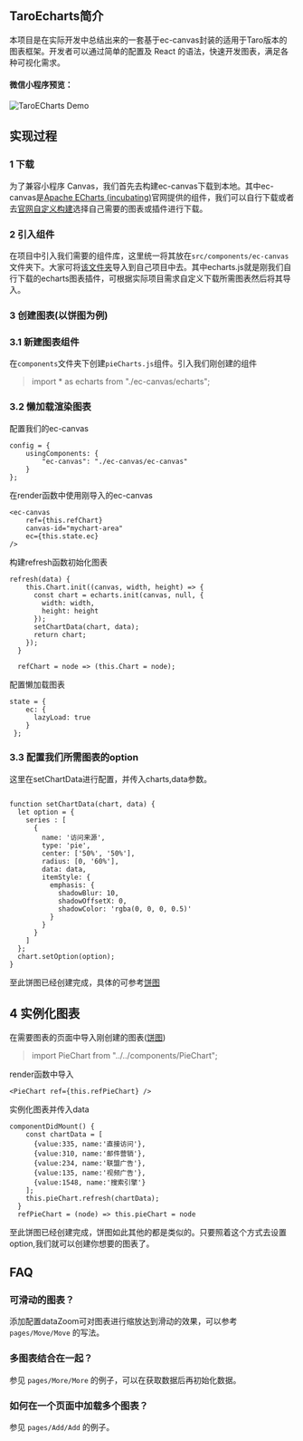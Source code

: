 
## TaroEcharts简介
本项目是在实际开发中总结出来的一套基于ec-canvas封装的适用于Taro版本的图表框架。开发者可以通过简单的配置及 React 的语法，快速开发图表，满足各种可视化需求。

#### 微信小程序预览：
![TaroECharts Demo](https://user-gold-cdn.xitu.io/2019/1/17/1685a1063cc8a9bf?w=439&h=413&f=png&s=106489)
## 实现过程
### 1 下载
为了兼容小程序 Canvas，我们首先去构建ec-canvas下载到本地。其中ec-canvas是[Apache ECharts (incubating)](https://echarts.apache.org/)官网提供的组件，我们可以自行下载或者去[官网自定义构建](https://echarts.apache.org/builder.html)选择自己需要的图表或插件进行下载。
### 2 引入组件
在项目中引入我们需要的组件库，这里统一将其放在`src/components/ec-canvas`文件夹下。大家可将[该文件夹](https://github.com/WsmDyj/echarts-for-taro/tree/master/src/components/ec-canvas)导入到自己项目中去。其中echarts.js就是刚我们自行下载的echarts图表插件，可根据实际项目需求自定义下载所需图表然后将其导入。
### 3 创建图表(以饼图为例)
### 3.1 新建图表组件
在`components`文件夹下创建`pieCharts.js`组件。引入我们刚创建的组件
> import * as echarts from "./ec-canvas/echarts";

### 3.2 懒加载渲染图表
配置我们的ec-canvas
```
config = {
    usingComponents: {
        "ec-canvas": "./ec-canvas/ec-canvas"
    }
};
```
在render函数中使用刚导入的ec-canvas
```
<ec-canvas
    ref={this.refChart}
    canvas-id="mychart-area"
    ec={this.state.ec}
/>
 ```
构建refresh函数初始化图表
```
refresh(data) {
    this.Chart.init((canvas, width, height) => {
      const chart = echarts.init(canvas, null, {
        width: width,
        height: height
      });
      setChartData(chart, data);
      return chart;
    });
  }

  refChart = node => (this.Chart = node);
```
配置懒加载图表
```
state = {
    ec: {
      lazyLoad: true
    }
 };
```
### 3.3 配置我们所需图表的option 
这里在setChartData进行配置，并传入charts,data参数。
```

function setChartData(chart, data) {
  let option = {
    series : [
      {
        name: '访问来源',
        type: 'pie',
        center: ['50%', '50%'],
        radius: [0, '60%'],
        data: data,
        itemStyle: {
          emphasis: {
            shadowBlur: 10,
            shadowOffsetX: 0,
            shadowColor: 'rgba(0, 0, 0, 0.5)'
          }
        }
      }
    ]
  };
  chart.setOption(option);
}
```
至此饼图已经创建完成，具体的可参考[饼图](https://github.com/WsmDyj/echarts-for-taro/blob/master/src/components/PieChart.js)

## 4 实例化图表
在需要图表的页面中导入刚创建的图表([饼图](https://github.com/WsmDyj/echarts-for-taro/blob/master/src/pages/Pie/Pie.js))
> import PieChart from "../../components/PieChart";

render函数中导入
``` 
<PieChart ref={this.refPieChart} />
```
实例化图表并传入data
```
componentDidMount() {
    const chartData = [
      {value:335, name:'直接访问'},
      {value:310, name:'邮件营销'},
      {value:234, name:'联盟广告'},
      {value:135, name:'视频广告'},
      {value:1548, name:'搜索引擎'}
    ];
    this.pieChart.refresh(chartData);
  }
  refPieChart = (node) => this.pieChart = node
 ```
 至此饼图已经创建完成，饼图如此其他的都是类似的。只要照着这个方式去设置option,我们就可以创建你想要的图表了。

## FAQ
### 可滑动的图表？

添加配置dataZoom可对图表进行缩放达到滑动的效果，可以参考 `pages/Move/Move` 的写法。

### 多图表结合在一起？

参见 `pages/More/More` 的例子，可以在获取数据后再初始化数据。

### 如何在一个页面中加载多个图表？

参见 `pages/Add/Add` 的例子。


